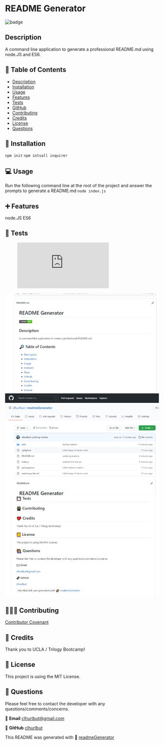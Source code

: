 # README Generator

  ![badge](https://img.shields.io/badge/License-MIT-brightgreen)

  ## Description
   A command line application to generate a professional README.md using node.JS and ES6.

  ## 🔎 Table of Contents
  - [Description](#Description)
  - [Installation](#Installation)
  - [Usage](#Usage)
  - [Features](#Features)
  - [Tests](#Tests)
  - [GitHub](#GitHub)
  - [Contributing](#Contributing)
  - [Credits](#Credits)
  - [License](#License)
  - [Questions](#Questions)

  ## 💽 Installation
   `npm init` 
   `npm intsall inquirer`
  
  ## 💻 Usage 
   Run the following command line at the root of the project and answer the prompts to generate a README.md
    `node index.js` 

  ## ➕ Features
   node.JS ES6

  ## 💾 Tests

  <figure class="video_container">
  <iframe src="https://drive.google.com/file/d/1PDOumJT18RwH_XMtb2Jz9BcvVcwp01Bt/preview" frameborder="0" allowfullscreen="true"> </iframe>
  </figure>

![Screenshot of Deployed Gitpage](.\srcs\imgs\readmeGeneratorScreenshot1.jpg)
![Screenshot of Deployed Gitpage](.\srcs\imgs\readmeGeneratorScreenshot2.jpg)
![Screenshot of Deployed Gitpage](.\srcs\imgs\readmeGeneratorScreenshot3.jpg)


  ## 🧑‍🤝‍🧑 Contributing
   [Contributor Covenant](https://www.contributor-covenant.org/)

  ## 💖 Credits
   Thank you to UCLA / Trilogy Bootcamp!

  ## 📒 License 
   This project is using the MIT License. 

  ## 🙋 Questions 
   Please feel free to contact the developer with any questions/comments/concerns. 
   
   📧 **Email**
   <clhurlbut@gmail.com>
   
   🔗 **GitHub** 
   [clhurlbut](https://github.com/clhurlbut)
   



  This README was generated with 🥔 [readmeGenerator](https://github.com/clhurlbut/readmeGenerator)  
  

